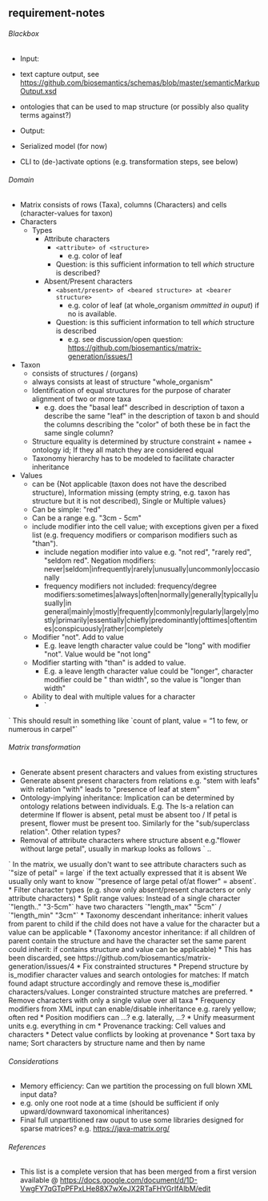 requirement-notes
--------------------
###### Blackbox
* Input: 
 * text capture output, see https://github.com/biosemantics/schemas/blob/master/semanticMarkupOutput.xsd
 * ontologies that can be used to map structure (or possibly also quality terms against?)

* Output: 
 * Serialized model (for now)

* CLI to (de-)activate options (e.g. transformation steps, see below)

###### Domain 
 * Matrix consists of rows (Taxa), columns (Characters) and cells (character-values for taxon)
 * Characters 
   * Types
      * Attribute characters
        * `<attribute> of <structure>`
          * e.g. color of leaf
        * Question: is this sufficient information to tell *which* structure is described?
      * Absent/Present characters
        * `<absent/present> of <beared structure> at <bearer structure>`
           * e.g. color of leaf (at whole_organism *ommitted in ouput*) if no <bearer structure> is available.
        * Question: is this sufficient information to tell *which* structure is described
           * e.g. see discussion/open question: https://github.com/biosemantics/matrix-generation/issues/1
 * Taxon 
    * consists of structures / (organs)
    * always consists at least of structure "whole_organism"
    * Identification of equal structures for the purpose of charater alignment of two or more taxa
       * e.g. does the "basal leaf" described in description of taxon a describe the same "leaf" in the description of taxon b and should the columns describing the "color" of both these be in fact the same single column?
    * Structure equality is determined by structure constraint + namee + ontology id; If they all match they are considered equal
    * Taxonomy hierarchy has to be modeled to facilitate character inheritance
 * Values 
    * can be {Not applicable (taxon does not have the described structure), 
Information missing (empty string, e.g. taxon has structure but it is not described), Single or Multiple values}
     * Can be simple: "red"
     * Can be a range e.g. "3cm - 5cm"
     * include modifier into the cell value; with exceptions given per a fixed list (e.g. frequency modifiers or comparison modifiers such as "than").
        * include negation modifier into value e.g. "not red", "rarely red", "seldom red". 
         Negation modifiers: never|seldom|infrequently|rarely|unusually|uncommonly|occasionally
        * frequency modifiers not included: frequency/degree modifiers:sometimes|always|often|normally|generally|typically|usually|in general|mainly|mostly|frequently|commonly|regularly|largely|mostly|primarily|essentially|chiefly|predominantly|ofttimes|oftentimes|conspicuously|rather|completely
     * Modifier "not". Add to value 
        * E.g. leave length character value could be "long" with modifier "not". Value would be "not long"
     * Modifier starting with "than" is added to value. 
        * E.g. a leave length character value could be "longer", character modifier could be " than width", so the value is "longer than width"
     * Ability to deal with multiple values for a character
        * `<structure name=plant>
	<character name=count from=1 to=few char_type=range_value/>
</structure>
<structure name=plant>
	<character name=count value=”numerous” constraint=in carpel/>
</structure>`
        This should result in something like `count of plant, value = “1 to few, or numerous in carpel"`

###### Matrix transformation
 * Generate absent present characters and values from existing structures
 * Generate absent present characters from relations e.g. "stem with leafs" with relation "with" leads to "presence of leaf at stem"
 * Ontology-implying inheritance: Implication can be determined by ontology relations between individuals. E.g. The Is-a relation can determine If flower is absent, petal must be absent too / If petal is present, flower must be present too. Similarly for the "sub/superclass relation". Other relation types?
 * Removal of attribute characters where structure absent e.g."flower without large petal", usually in markup looks as follows
  `<structure name="flower"> .. </structure>
  <structure name="petal">
     <character type="size" value="large"/>
  </structure>
  <relation from.. to.. "without/>`
  In the matrix, we usually don't want to see attribute characters such as `"size of petal" = large` if the text actually expressed that it is absent
  We usually only want to know `"presence of large petal of/at flower" = absent`.
 * Filter character types (e.g. show only absent/present characters or only attribute characters)
 * Split range values: Instead of a single character `"length.." "3-5cm"` have two characters `"length_max" "5cm"` / `"length_min" "3cm"`
 * Taxonomy descendant inheritance: inherit values from parent to child if the child does not have a value for the character but a value can be applicable
 * (Taxonomy ancestor inheritance: if all children of parent contain the structure and have the character set the same parent could inherit: if contains structure and value can be applicable)
   *  This has been discarded, see https://github.com/biosemantics/matrix-generation/issues/4
 * Fix constrainted structures
  * Prepend structure by is_modifier character values and search ontologies for matches: If match found adapt structure accordingly and remove these is_modifier characters/values. Longer constrainted structure matches are preferred.
 * Remove characters with only a single value over all taxa
 * Frequency modifiers from XML input can enable/disable inheritance e.g. rarely yellow; often red 
 * Position modifiers can ...? e.g. laterally, ...?
 * Unify measurment units e.g. everything in cm
 * Provenance tracking: Cell values and characters
 * Detect value conflicts by looking at provenance
 * Sort taxa by name; Sort characters by structure name and then by name

###### Considerations
* Memory efficiency: Can we partition the processing on full blown XML input data?
 * e.g. only one root node at a time (should be sufficient if only upward/downward taxonomical inheritances)
 * Final full unpartitioned raw ouput to use some libraries designed for sparse matrices? e.g. https://java-matrix.org/

###### References
* This list is a complete version that has been merged from a first version available @ https://docs.google.com/document/d/1D-VwgFY7qGTpPFPxLHe88X7wXeJX2RTaFHYGrIfAlbM/edit
